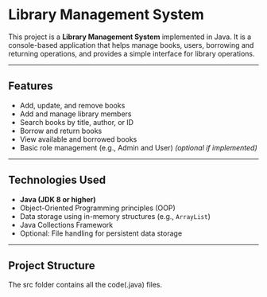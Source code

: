 # Library Management System
This project is a **Library Management System** implemented in Java. It is a console-based application that helps manage books, users, borrowing and returning operations, and provides a simple interface for library operations.

---

## Features

- Add, update, and remove books
- Add and manage library members
- Search books by title, author, or ID
- Borrow and return books
- View available and borrowed books
- Basic role management (e.g., Admin and User) *(optional if implemented)*

---

## Technologies Used

- **Java (JDK 8 or higher)**
- Object-Oriented Programming principles (OOP)
- Data storage using in-memory structures (e.g., `ArrayList`)
- Java Collections Framework
- Optional: File handling for persistent data storage

---

## Project Structure
The src folder contains all the code(.java) files.



